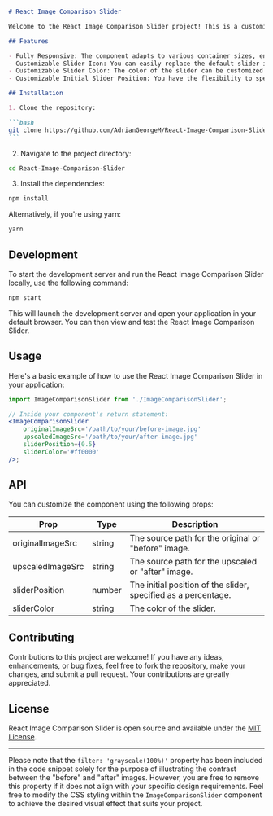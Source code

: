 ````markdown
# React Image Comparison Slider

Welcome to the React Image Comparison Slider project! This is a customizable and responsive React component that enables users to compare two images using a draggable slider.

## Features

- Fully Responsive: The component adapts to various container sizes, ensuring a seamless experience across different devices.
- Customizable Slider Icon: You can easily replace the default slider icon with your own JSX to match your project's design.
- Customizable Slider Color: The color of the slider can be customized to seamlessly blend with your project's design.
- Customizable Initial Slider Position: You have the flexibility to specify the initial position of the slider as a percentage.

## Installation

1. Clone the repository:

```bash
git clone https://github.com/AdrianGeorgeM/React-Image-Comparison-Slider.git
```
````

2. Navigate to the project directory:

```bash
cd React-Image-Comparison-Slider
```

3. Install the dependencies:

```bash
npm install
```

Alternatively, if you're using yarn:

```bash
yarn
```

## Development

To start the development server and run the React Image Comparison Slider locally, use the following command:

```bash
npm start
```

This will launch the development server and open your application in your default browser. You can then view and test the React Image Comparison Slider.

## Usage

Here's a basic example of how to use the React Image Comparison Slider in your application:

```jsx
import ImageComparisonSlider from './ImageComparisonSlider';

// Inside your component's return statement:
<ImageComparisonSlider
	originalImageSrc='/path/to/your/before-image.jpg'
	upscaledImageSrc='/path/to/your/after-image.jpg'
	sliderPosition={0.5}
	sliderColor='#ff0000'
/>;
```

## API

You can customize the component using the following props:

| Prop             | Type   | Description                                                    |
| ---------------- | ------ | -------------------------------------------------------------- |
| originalImageSrc | string | The source path for the original or "before" image.            |
| upscaledImageSrc | string | The source path for the upscaled or "after" image.             |
| sliderPosition   | number | The initial position of the slider, specified as a percentage. |
| sliderColor      | string | The color of the slider.                                       |

## Contributing

Contributions to this project are welcome! If you have any ideas, enhancements, or bug fixes, feel free to fork the repository, make your changes, and submit a pull request. Your contributions are greatly appreciated.

## License

React Image Comparison Slider is open source and available under the [MIT License](https://opensource.org/licenses/MIT).

---

Please note that the `filter: 'grayscale(100%)'` property has been included in the code snippet solely for the purpose of illustrating the contrast between the "before" and "after" images. However, you are free to remove this property if it does not align with your specific design requirements. Feel free to modify the CSS styling within the `ImageComparisonSlider` component to achieve the desired visual effect that suits your project.

```

```
